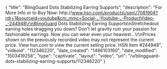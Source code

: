 {
    "title": "BlingGuard Dots Stabilizing Earring Supports",
    "description": "For More Info or to Buy Now: http:\/\/www.hsn.com\/products\/seo\/7081904?rdr=1&sourceid=youtube&cm_mmc=Social-_-Youtube-_-ProductVideo-_-244948\r\nBlingGuard Dots Stabilizing Earring Supports\nStretchedout earring holes dragging you down? Don't let gravity ruin your passion for fashionable earrings. Now you can wear even your heaviest...\r\nPrices shown on the previously recorded video may not represent the current price.  View hsn.com to view the current selling price. HSN Item #244948",
    "videoid": "112346220",
    "date_created": "1486103160",
    "date_modified": "1503419258",
    "type": "captivate",
    "layout": "video",
    "url": "\/v\/blingguard-dots-stabilizing-earring-supports\/112346220"
}